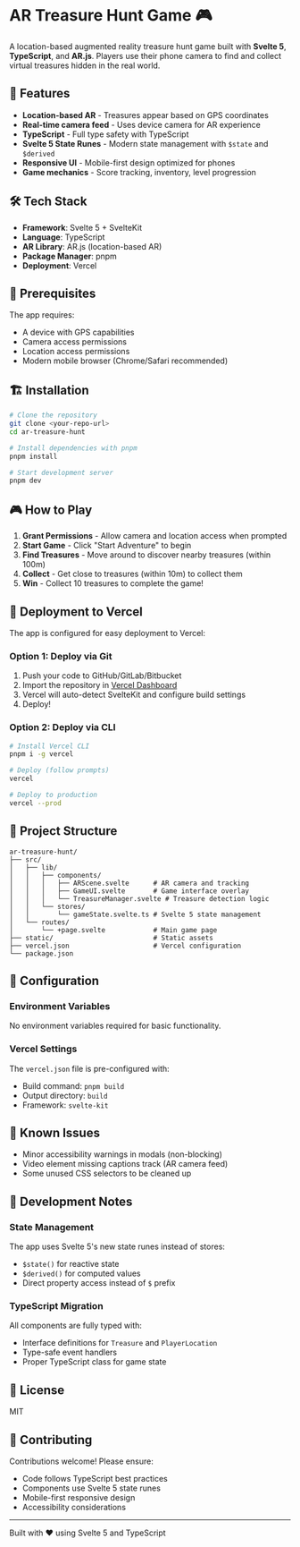 # AR Treasure Hunt Game 🎮

A location-based augmented reality treasure hunt game built with **Svelte 5**, **TypeScript**, and **AR.js**. Players use their phone camera to find and collect virtual treasures hidden in the real world.

## 🚀 Features

- **Location-based AR** - Treasures appear based on GPS coordinates
- **Real-time camera feed** - Uses device camera for AR experience  
- **TypeScript** - Full type safety with TypeScript
- **Svelte 5 State Runes** - Modern state management with `$state` and `$derived`
- **Responsive UI** - Mobile-first design optimized for phones
- **Game mechanics** - Score tracking, inventory, level progression

## 🛠️ Tech Stack

- **Framework**: Svelte 5 + SvelteKit
- **Language**: TypeScript
- **AR Library**: AR.js (location-based AR)
- **Package Manager**: pnpm
- **Deployment**: Vercel

## 📱 Prerequisites

The app requires:
- A device with GPS capabilities
- Camera access permissions
- Location access permissions
- Modern mobile browser (Chrome/Safari recommended)

## 🏗️ Installation

```bash
# Clone the repository
git clone <your-repo-url>
cd ar-treasure-hunt

# Install dependencies with pnpm
pnpm install

# Start development server
pnpm dev
```

## 🎮 How to Play

1. **Grant Permissions** - Allow camera and location access when prompted
2. **Start Game** - Click "Start Adventure" to begin
3. **Find Treasures** - Move around to discover nearby treasures (within 100m)
4. **Collect** - Get close to treasures (within 10m) to collect them
5. **Win** - Collect 10 treasures to complete the game!

## 🚀 Deployment to Vercel

The app is configured for easy deployment to Vercel:

### Option 1: Deploy via Git

1. Push your code to GitHub/GitLab/Bitbucket
2. Import the repository in [Vercel Dashboard](https://vercel.com/new)
3. Vercel will auto-detect SvelteKit and configure build settings
4. Deploy!

### Option 2: Deploy via CLI

```bash
# Install Vercel CLI
pnpm i -g vercel

# Deploy (follow prompts)
vercel

# Deploy to production
vercel --prod
```

## 📁 Project Structure

```
ar-treasure-hunt/
├── src/
│   ├── lib/
│   │   ├── components/
│   │   │   ├── ARScene.svelte      # AR camera and tracking
│   │   │   ├── GameUI.svelte       # Game interface overlay
│   │   │   └── TreasureManager.svelte # Treasure detection logic
│   │   └── stores/
│   │       └── gameState.svelte.ts # Svelte 5 state management
│   └── routes/
│       └── +page.svelte            # Main game page
├── static/                         # Static assets
├── vercel.json                     # Vercel configuration
└── package.json
```

## 🔧 Configuration

### Environment Variables

No environment variables required for basic functionality.

### Vercel Settings

The `vercel.json` file is pre-configured with:
- Build command: `pnpm build`
- Output directory: `build`
- Framework: `svelte-kit`

## 🐛 Known Issues

- Minor accessibility warnings in modals (non-blocking)
- Video element missing captions track (AR camera feed)
- Some unused CSS selectors to be cleaned up

## 📝 Development Notes

### State Management
The app uses Svelte 5's new state runes instead of stores:
- `$state()` for reactive state
- `$derived()` for computed values
- Direct property access instead of `$` prefix

### TypeScript Migration
All components are fully typed with:
- Interface definitions for `Treasure` and `PlayerLocation`
- Type-safe event handlers
- Proper TypeScript class for game state

## 📄 License

MIT

## 🤝 Contributing

Contributions welcome! Please ensure:
- Code follows TypeScript best practices
- Components use Svelte 5 state runes
- Mobile-first responsive design
- Accessibility considerations

---

Built with ❤️ using Svelte 5 and TypeScript

